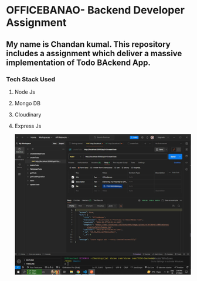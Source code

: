 # OFFICEBANAO- Backend Developer Assignment

## My name is Chandan kumal. This repository includes a assignment which deliver a massive implementation of Todo BAckend App.

### Tech Stack Used
1. Node Js 
2. Mongo DB
3. Cloudinary
4. Express Js

   <a href="URL_REDIRECT" target="blank"><img align="center" src="https://github.com/chandan24042001s/OfficeBano--Backend-Developer-Assignment/blob/main/TODO/OutputImages/createTodo.jpeg?raw=true" height="50%" width="100%" /></a>
